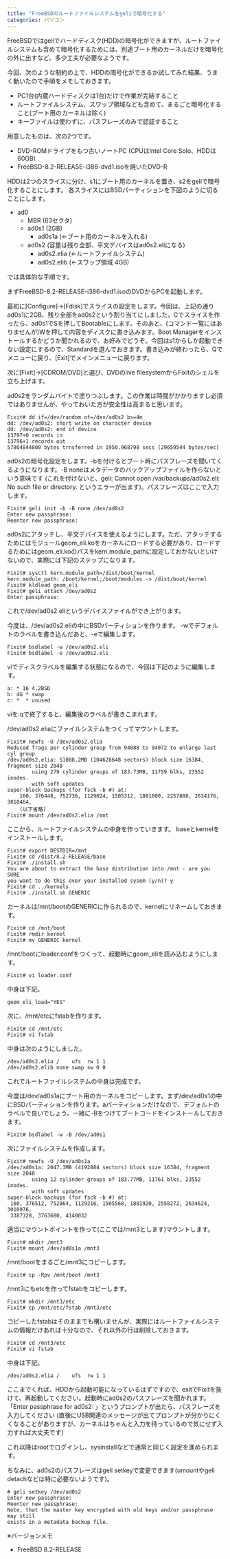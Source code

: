 ```yaml
---
title: "FreeBSDのルートファイルシステムをgeliで暗号化する"
categories: パソコン
---
```


FreeBSDではgeliでハードディスク(HDD)の暗号化ができますが、ルートファイルシステムも含めて暗号化するためには、別途ブート用のカーネルだけを暗号化の外に出すなど、多少工夫が必要なようです。

今回、次のような制約の上で、HDDの暗号化ができるか試してみた結果、うまく動いたので手順をメモしておきます。

- PC1台(内蔵ハードディスクは1台)だけで作業が完結すること
- ルートファイルシステム、スワップ領域なども含めて、まるごと暗号化すること(ブート用のカーネルは除く)
- キーファイルは使わずに、パスフレーズのみで認証すること

用意したものは、次の2つです。

- DVD-ROMドライブをもつ古いノートPC (CPUはIntel Core Solo、HDDは60GB)
- FreeBSD-8.2-RELEASE-i386-dvd1.isoを焼いたDVD-R

HDDは2つのスライスに分け、s1にブート用のカーネルを置き、s2をgeliで暗号化することにします。
各スライスにはBSDパーティションを下図のように切ることにします。

- ad0
  - MBR (63セクタ)
  - ad0s1 (2GB)
    - ad0s1a (←ブート用のカーネルを入れる)
  - ad0s2 (容量は残り全部、平文デバイスはad0s2.eliになる)
    - ad0s2.elia (←ルートファイルシステム)
    - ad0s2.elib (←スワップ領域 4GB)

では具体的な手順です。

まずFreeBSD-8.2-RELEASE-i386-dvd1.isoのDVDからPCを起動します。

最初に[Configure]→[Fdisk]でスライスの設定をします。今回は、上記の通りad0s1に2GB、残り全部をad0s2という割り当てにしました。Cでスライスを作ったら、ad0s1でSを押してBootableにします。そのあと、(コマンド一覧にはありませんが)Wを押して内容をディスクに書き込みます。Boot Managerをインストールするかどうか聞かれるので、お好みでどうぞ。今回はs1からしか起動できない設定にするので、Standardを選んでおきます。書き込みが終わったら、Qでメニューに戻り、[Exit]でメインメニューに戻ります。

次に[Fixit]→[CDROM/DVD]と選び、DVDのlive filesystemからFixitのシェルを立ち上げます。

ad0s2をランダムバイトで塗りつぶします。この作業は時間がかかりますし必須ではありませんが、やっておいた方が安全性は高まると思います。

```console
Fixit# dd if=/dev/random of=/dev/ad0s2 bs=4m
dd: /dev/ad0s2: short write on character device
dd: /dev/ad0s2: end of device
13797+0 records in
13796+1 records out
57864844800 bytes trnsferred in 1950.968798 secs (29659544 bytes/sec)
```

ad0s2の暗号化設定をします。-bを付けるとブート時にパスフレーズを聞いてくるようになります。-B noneはメタデータのバックアップファイルを作らないという意味です (これを付けないと、geli: Cannot open /var/backups/ad0s2.eli: No such file or directory. というエラーが出ます)。パスフレーズはここで入力します。

```console
Fixit# geli init -b -B none /dev/ad0s2
Enter new passphrase:
Reenter new passphrase:
```

ad0s2にアタッチし、平文デバイスを使えるようにします。ただ、アタッチするためにはモジュールgeom_eli.koをカーネルにロードする必要があり、ロードするためにはgeom_eli.koのパスをkern.module_pathに設定しておかないといけないので、実際には下記のステップになります。

```console
Fixit# sysctl kern.module_path=/dist/boot/kernel
kern.module_path: /boot/kernel;/boot/modules -> /dist/boot/kernel
Fixit# kldload geom_eli
Fixit# geli attach /dev/ad0s2
Enter passphrase:
```

これで/dev/ad0s2.eliというデバイスファイルができ上がります。

今度は、/dev/ad0s2.eliの中にBSDパーティションを作ります。
-wでデフォルトのラベルを書き込んだあと、-eで編集します。

```console
Fixit# bsdlabel -w /dev/ad0s2.eli
Fixit# bsdlabel -e /dev/ad0s2.eli
```

viでディスクラベルを編集する状態になるので、今回は下記のように編集します。

```plaintext
a: * 16 4.2BSD
b: 4G * swap
c: *  * unused
```

viを:qで終了すると、編集後のラベルが書きこまれます。

/dev/ad0s2.eliaにファイルシステムをつくってマウントします。

```console
Fixit# newfs -U /dev/ad0s2.elia
Reduced frags per cylinder group from 94088 to 94072 to enlarge last cyl group
/dev/ad0s2.elia: 51088.2MB (104628648 sectors) block size 16384, fragment size 2048
        using 279 cylinder groups of 183.73MB, 11759 blks, 23552 inodes.
        with soft updates
super-block backups (for fsck -b #) at:
    160, 376448, 752736, 1129024, 1505312, 1881600, 2257888, 2634176, 3010464,
    (以下省略)
Fixit# mount /dev/ad0s2.elia /mnt
```

ここから、ルートファイルシステムの中身を作っていきます。
baseとkernelをインストールします。

```console
Fixit# export DESTDIR=/mnt
Fixit# cd /dist/8.2-RELEASE/base
Fixit# ./install.sh
You are about to extract the base distribution into /mnt - are you SURE
you want to do this over your installed sysem (y/n)? y
Fixit# cd ../kernels
Fixit# ./install.sh GENERIC
```

カーネルは/mnt/bootのGENERICに作られるので、kernelにリネームしておきます。

```console
Fixit# cd /mnt/boot
Fixit# rmdir kernel
Fixit# mv GENERIC kernel
```

/mnt/bootにloader.confをつくって、起動時にgeom_eliを読み込むようにします。

```console
Fixit# vi loader.conf
```

中身は下記。

```shell
geom_eli_load="YES"
```

次に、/mnt/etcにfstabを作ります。

```console
Fixit# cd /mnt/etc
Fixit# vi fstab
```

中身は次のようにしました。

```plaintext
/dev/ad0s2.elia /    ufs  rw 1 1
/dev/ad0s2.elib none swap sw 0 0
```

これでルートファイルシステムの中身は完成です。

今度は/dev/ad0s1aにブート用のカーネルをコピーします。まず/dev/ad0s1の中にBSDパーティションを作ります。aパーティションだけなので、デフォルトのラベルで良いでしょう。一緒に-Bをつけてブートコードをインストールしておきます。

```console
Fixit# bsdlabel -w -B /dev/ad0s1
```

次にファイルシステムを作成します。

```console
Fixit# newfs -U /dev/ad0s1a
/dev/ad0s1a: 2047.3MB (4192884 sectors) block size 16384, fragment size 2048
        using 12 cylinder groups of 183.77MB, 11761 blks, 23552 inodes.
        with soft updates
super-block backups (for fsck -b #) at:
 160, 376512, 752864, 1129216, 1505568, 1881920, 2558272, 2634624, 3010976,
 3387328, 3763680, 4140032
```

適当にマウントポイントを作って(ここでは/mnt3とします)マウントします。

```console
Fixit# mkdir /mnt3
Fixit# mount /dev/ad0s1a /mnt3
```

/mnt/bootをまるごと/mnt3にコピーします。

```console
Fixit# cp -Rpv /mnt/boot /mnt3
```

/mnt3にもetcを作ってfstabをコピーします。

```console
Fixit# mkdir /mnt3/etc
Fixit# cp /mnt/etc/fstab /mnt3/etc
```

コピーしたfstabはそのままでも構いませんが、実際にはルートファイルシステムの情報だけあれば十分なので、それ以外の行は削除しておきます。

```console
Fixit# cd /mnt3/etc
Fixit# vi fstab
```

中身は下記。

```plaintext
/dev/ad0s2.elia /    ufs  rw 1 1
```

ここまでくれば、HDDから起動可能になっているはずですので、exitでFixitを抜けて、再起動してください。起動時にad0s2のパスフレーズを聞かれます。「Enter passphrase for ad0s2: 」というプロンプトが出たら、パスフレーズを入力してください (直後にUSB関連のメッセージが出てプロンプトが分かりにくくなることがありますが、カーネルはちゃんと入力を待っているので気にせず入力すれば大丈夫です)

これ以降はrootでログインし、sysinstallなどで通常と同じく設定を進められます。

ちなみに、ad0s2のパスフレーズはgeli setkeyで変更できます(umountやgeli detachなどは特に必要ないようです)。

```console
# geli setkey /dev/ad0s2
Enter new passphrase:
Reenter new passphrase:
Note, that the master key encrypted with old keys and/or passphrase may still
exists in a metadata backup file.
```

※バージョンメモ

- FreeBSD 8.2-RELEASE
